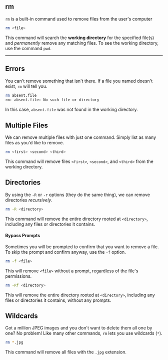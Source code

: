 rm
-----

`rm` is a built-in command used to remove files from the user's computer

~~~ bash
rm <file>
~~~

This command will search the **working directory** for the specified file(s) and *permanently*
remove any matching files. To see the working directory, use the command `pwd`.

---

Errors
-----

You can't remove something that isn't there. If a file you named doesn't exist, `rm` will tell you.

~~~ bash
rm absent.file
rm: absent.file: No such file or directory
~~~

In this case, `absent.file` was not found in the working directory.

Multiple Files
-----

We can remove multiple files with just one command. Simply list as many files as you'd like
to remove.

~~~ bash
rm <first> <second> <third>
~~~

This command will remove files `<first>`, `<second>`, and `<third>` from the working directory.

Directories
-----

By using the `-R` or `-r` options (they do the same thing), we can remove directories
*recursively*.

~~~ bash
rm -R <directory>
~~~

This command will remove the entire directory rooted at `<directory>`, including any files
or directories it contains.

#### Bypass Prompts

Sometimes you will be prompted to confirm that you want to remove a file. To skip the prompt
and confirm anyway, use the `-f` option.

~~~ bash
rm -f <file>
~~~

This will remove `<file>` without a prompt, regardless of the file's permissions.

~~~ bash
rm -Rf <directory>
~~~

This will remove the entire directory rooted at `<directory>`, including any files or directories
it contains, without any prompts.

Wildcards
-----

Got a million JPEG images and you don't want to delete them all one by one?
No problem! Like many other commands, `rm` lets you use wildcards (`*`).

~~~ bash
rm *.jpg
~~~

This command will remove all files with the `.jpg` extension.
